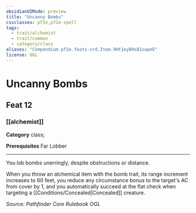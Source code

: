 ```yaml
---
obsidianUIMode: preview
title: "Uncanny Bombs"
cssclasses: pf2e,pf2e-spell
tags:
  - trait/alchemist
  - trait/common
  - category/class
aliases: "Compendium.pf2e.feats-srd.Item.9Ht1eyBHsB1swpeE"
license: OGL
---
```

# Uncanny Bombs
## Feat 12
### [[alchemist]]

**Category** class; 



**Prerequisites** Far Lobber
* * *
You lob bombs unerringly, despite obstructions or distance.

When you throw an alchemical item with the bomb trait, its range increment increases to 60 feet, you reduce any circumstance bonus to the target's AC from cover by 1, and you automatically succeed at the flat check when targeting a [[Conditions/Concealed|Concealed]] creature.

*Source: Pathfinder Core Rulebook*
*OGL*